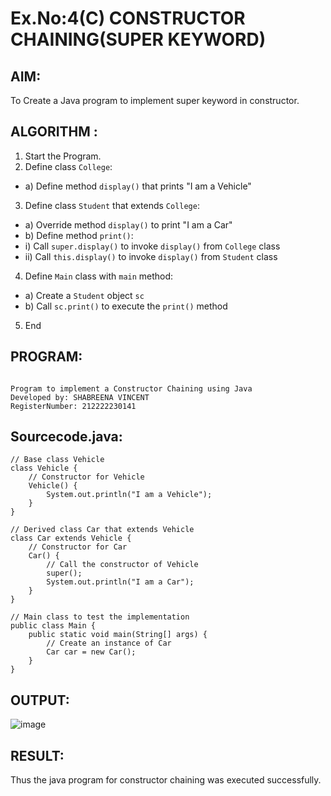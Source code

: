 # Ex.No:4(C)    CONSTRUCTOR CHAINING(SUPER KEYWORD)

## AIM:
To Create a Java program to implement super keyword in constructor.

## ALGORITHM :
1.  Start the Program.
2.	Define class `College`:
-	a) Define method `display()` that prints "I am a Vehicle"
3.	Define class `Student` that extends `College`:
-	a) Override method `display()` to print "I am a Car"
-	b) Define method `print()`:
-	i) Call `super.display()` to invoke `display()` from `College` class
-	ii) Call `this.display()` to invoke `display()` from `Student` class
4.	Define `Main` class with `main` method:
-	a) Create a `Student` object `sc`
-	b) Call `sc.print()` to execute the `print()` method
5.	End

## PROGRAM:
 ```

Program to implement a Constructor Chaining using Java
Developed by: SHABREENA VINCENT
RegisterNumber: 212222230141
```

## Sourcecode.java:
```
// Base class Vehicle
class Vehicle {
    // Constructor for Vehicle
    Vehicle() {
        System.out.println("I am a Vehicle");
    }
}

// Derived class Car that extends Vehicle
class Car extends Vehicle {
    // Constructor for Car
    Car() {
        // Call the constructor of Vehicle
        super();
        System.out.println("I am a Car");
    }
}

// Main class to test the implementation
public class Main {
    public static void main(String[] args) {
        // Create an instance of Car
        Car car = new Car();
    }
}
```

## OUTPUT:

![image](https://github.com/user-attachments/assets/403dac3b-99d9-4d93-afc2-070ee490f80b)

## RESULT:
Thus the java program for constructor chaining was executed successfully.


